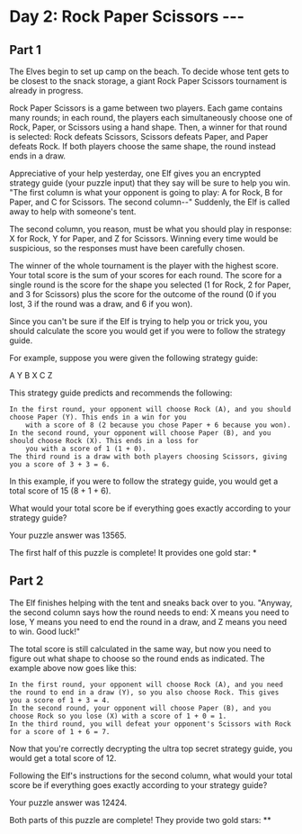 # Day 2: Rock Paper Scissors ---

## Part 1

The Elves begin to set up camp on the beach. To decide whose tent gets to be closest to the snack storage, a giant
Rock Paper Scissors tournament is already in progress.

Rock Paper Scissors is a game between two players. Each game contains many rounds; in each round, the players each
simultaneously choose one of Rock, Paper, or Scissors using a hand shape. Then, a winner for that round is selected:
Rock defeats Scissors, Scissors defeats Paper, and Paper defeats Rock. If both players choose the same shape, the
round instead ends in a draw.

Appreciative of your help yesterday, one Elf gives you an encrypted strategy guide (your puzzle input) that they
say will be sure to help you win. "The first column is what your opponent is going to play: A for Rock, B for Paper,
and C for Scissors. The second column--" Suddenly, the Elf is called away to help with someone's tent.

The second column, you reason, must be what you should play in response: X for Rock, Y for Paper, and Z for Scissors.
Winning every time would be suspicious, so the responses must have been carefully chosen.

The winner of the whole tournament is the player with the highest score. Your total score is the sum of your scores
for each round. The score for a single round is the score for the shape you selected (1 for Rock, 2 for Paper, and 3
for Scissors) plus the score for the outcome of the round (0 if you lost, 3 if the round was a draw, and 6 if you won).

Since you can't be sure if the Elf is trying to help you or trick you, you should calculate the score you would get
if you were to follow the strategy guide.

For example, suppose you were given the following strategy guide:

A Y
B X
C Z

This strategy guide predicts and recommends the following:

    In the first round, your opponent will choose Rock (A), and you should choose Paper (Y). This ends in a win for you 
        with a score of 8 (2 because you chose Paper + 6 because you won).
    In the second round, your opponent will choose Paper (B), and you should choose Rock (X). This ends in a loss for 
        you with a score of 1 (1 + 0).
    The third round is a draw with both players choosing Scissors, giving you a score of 3 + 3 = 6.

In this example, if you were to follow the strategy guide, you would get a total score of 15 (8 + 1 + 6).

What would your total score be if everything goes exactly according to your strategy guide?

Your puzzle answer was 13565.

The first half of this puzzle is complete! It provides one gold star: *

## Part 2

The Elf finishes helping with the tent and sneaks back over to you. "Anyway, the second column says how the round
needs to end:
X means you need to lose,
Y means you need to end the round in a draw, and
Z means you need to win.
Good luck!"

The total score is still calculated in the same way, but now you need to figure out what shape to choose so the round
ends as indicated. The example above now goes like this:

    In the first round, your opponent will choose Rock (A), and you need the round to end in a draw (Y), so you also choose Rock. This gives you a score of 1 + 3 = 4.
    In the second round, your opponent will choose Paper (B), and you choose Rock so you lose (X) with a score of 1 + 0 = 1.
    In the third round, you will defeat your opponent's Scissors with Rock for a score of 1 + 6 = 7.

Now that you're correctly decrypting the ultra top secret strategy guide, you would get a total score of 12.

Following the Elf's instructions for the second column, what would your total score be if everything goes exactly
according to your strategy guide?

Your puzzle answer was 12424.

Both parts of this puzzle are complete! They provide two gold stars: **